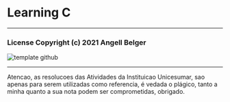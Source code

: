 # Learning C
 ***
### License Copyright (c) 2021 Angell Belger
![template github](https://user-images.githubusercontent.com/82967046/116450089-4639f780-a831-11eb-9673-4b18a47c4e91.png)
***
Atencao, as resolucoes das Atividades da Instituicao Unicesumar, sao apenas para serem utilizadas como referencia, é vedada o plágico, tanto a minha quanto a sua nota podem ser comprometidas, obrigado.
